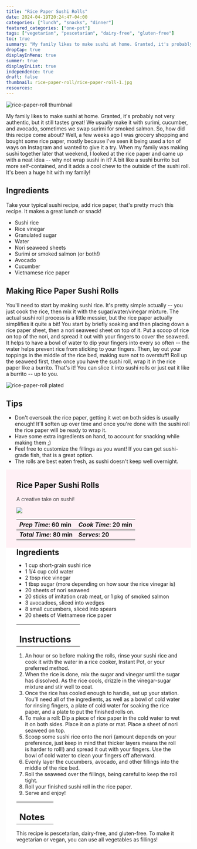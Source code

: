 ```yaml
---
title: "Rice Paper Sushi Rolls"
date: 2024-04-19T20:24:47-04:00
categories: ["lunch", "snacks", "dinner"]
featured_categories: ["one-pot"]
tags: ["vegetarian", "pescetarian", "dairy-free", "gluten-free"]
toc: true
summary: "My family likes to make sushi at home. Granted, it's probably not very authentic, but it still tastes great! We usually make it with surimi, cucumber, and avocado, sometimes we swap surimi for smoked salmon. So, how did this recipe come about? Well, a few weeks ago I was grocery shopping and bought some rice paper, mostly because I've seen it being used a ton of ways on Instagram and wanted to give it a try. When my family was making sushi together later that weekend, I looked at the rice paper and came up with a neat idea -- why not wrap sushi in it? "
dropCap: true
displayInMenu: true
summer: true
displayInList: true
independence: true
draft: false
thumbnail: rice-paper-roll/rice-paper-roll-1.jpg
resources:
---
```


![rice-paper-roll thumbnail](../../rice-paper-roll/rice-paper-roll-1.jpg)

My family likes to make sushi at home. Granted, it's probably not very authentic, but it still tastes great! We usually make it with surimi, cucumber, and avocado, sometimes we swap surimi for smoked salmon. So, how did this recipe come about? Well, a few weeks ago I was grocery shopping and bought some rice paper, mostly because I've seen it being used a ton of ways on Instagram and wanted to give it a try. When my family was making sushi together later that weekend, I looked at the rice paper and came up with a neat idea -- why not wrap sushi in it? A bit like a sushi burrito but more self-contained, and it adds a cool chew to the outside of the sushi roll. It's been a huge hit with my family!

## Ingredients

Take your typical sushi recipe, add rice paper, that's pretty much this recipe. It makes a great lunch or snack!

- Sushi rice
- Rice vinegar
- Granulated sugar
- Water
- Nori seaweed sheets
- Surimi or smoked salmon (or both!)
- Avocado
- Cucumber
- Vietnamese rice paper

## Making Rice Paper Sushi Rolls

You'll need to start by making sushi rice. It's pretty simple actually -- you just cook the rice, then mix it with the sugar/water/vinegar mixture. The actual sushi roll process is a little messier, but the rice paper actually simplifies it quite a bit! You start by briefly soaking and then placing down a rice paper sheet, then a nori seaweed sheet on top of it. Put a scoop of rice on top of the nori, and spread it out with your fingers to cover the seaweed. It helps to have a bowl of water to dip your fingers into every so often -- the water helps prevent rice from sticking to your fingers. Then, lay out your toppings in the middle of the rice bed, making sure not to overstuff! Roll up the seaweed first, then once you have the sushi roll, wrap it in the rice paper like a burrito. That's it! You can slice it into sushi rolls or just eat it like a burrito -- up to you. 

![rice-paper-roll plated](../../rice-paper-roll/rice-paper-roll-2.jpg)

## Tips

- Don't oversoak the rice paper, getting it wet on both sides is usually enough! It'll soften up over time and once you're done with the sushi roll the rice paper will be ready to wrap it.
- Have some extra ingredients on hand, to account for snacking while making them ;)
- Feel free to customize the fillings as you want! If you can get sushi-grade fish, that is a great option.
- The rolls are best eaten fresh, as sushi doesn't keep well overnight.

<div style = "background-color: lavenderblush;"  id = "recipe"> 
<div style = "background-color:lavenderblush; padding-left:2em; margin-top:0; margin-bottom:0;">

<div style="display:grid; align-items:start; justify-content:space-between; padding-right:2em" class="grid-cols-2 gap-2 md:gap-4 lg:gap-8 xl:gap-12"><div class = "mb-8"><h2>Rice Paper Sushi Rolls</h2><p style = "font-weight: 300;">A creative take on sushi!</p></div><img src="../../rice-paper-roll/rice-paper-roll-1.jpg"  class="w-full h-auto mx-auto"/></div>

| _Prep Time_: 60 min  | _Cook Time_: 20 min  |
| :--- | :--- |
| **_Total Time_: 80 min** | **_Serves_: 20**  |

</div>
<div style="background-color: white; padding-left:2em; padding-right:2em; border-width:3px; border-color:lavenderblush; margin-top:0;">
 <div><h2 style = "margin-top:1em; margin-bottom:0;" >Ingredients</h2></div>
 
- 1 cup short-grain sushi rice
- 1 1/4 cup cold water
- 2 tbsp rice vinegar
- 1 tbsp sugar (more depending on how sour the rice vinegar is)
- 20 sheets of nori seaweed
- 20 sticks of imitation crab meat, or 1 pkg of smoked salmon
- 3 avocadoes, sliced into wedges
- 8 small cucumbers, sliced into spears
- 20 sheets of Vietnamese rice paper

|   |    |
| :--- | :--- |
| <div><h2 style = "margin-top:1em; margin-bottom:0;" >Instructions</h2></div>|   |

1. An hour or so before making the rolls, rinse your sushi rice and cook it with the water in a rice cooker, Instant Pot, or your preferred method. 
2. When the rice is done, mix the sugar and vinegar until the sugar has dissolved. As the rice cools, drizzle in the vinegar-sugar mixture and stir well to coat. 
3. Once the rice has cooled enough to handle, set up your station. You'll need all of the ingredients, as well as a bowl of cold water for rinsing fingers, a plate of cold water for soaking the rice paper, and a plate to put the finished rolls on. 
4. To make a roll: Dip a piece of rice paper in the cold water to wet it on both sides. Place it on a plate or mat. Place a sheet of nori seaweed on top. 
5. Scoop some sushi rice onto the nori (amount depends on your preference, just keep in mind that thicker layers means the roll is harder to roll!)  and spread it out with your fingers. Use the bowl of cold water to clean your fingers off afterward. 
6. Evenly layer the cucumbers, avocado, and other fillings into the middle of the rice bed. 
7. Roll the seaweed over the fillings, being careful to keep the roll tight.
8. Roll your finished sushi roll in the rice paper. 
9. Serve and enjoy!

|   |    |
| :--- | :--- |
| <div><h2 style = "margin-top:1em; margin-bottom:0;" >Notes</h2></div>|   |

This recipe is pescetarian, dairy-free, and gluten-free. To make it vegetarian or vegan, you can use all vegetables as fillings!

</div>
</div>